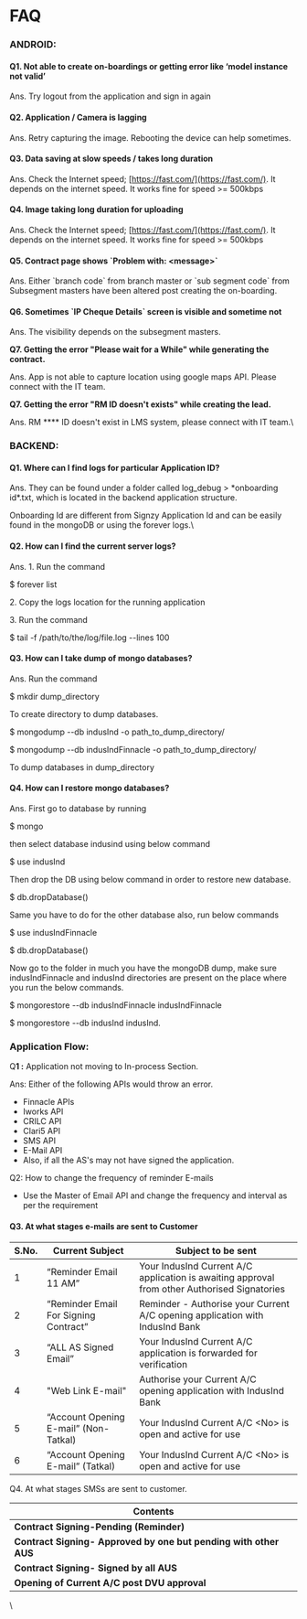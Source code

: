# FAQ

### ANDROID:

#### Q1. Not able to create on-boardings or getting error like ‘model instance not valid’

Ans. Try logout from the application and sign in again

#### Q2. Application / Camera is lagging

Ans. Retry capturing the image. Rebooting the device can help sometimes.

#### Q3. Data saving at slow speeds / takes long duration

Ans. Check the Internet speed; [https://fast.com/](https://fast.com/). It depends on the internet speed. It works fine for speed >= 500kbps

#### Q4. Image taking long duration for uploading

Ans. Check the Internet speed; [https://fast.com/](https://fast.com/). It depends on the internet speed. It works fine for speed >= 500kbps

#### Q5. Contract page shows \`Problem with: \<message>\`

Ans. Either \`branch code\` from branch master or \`sub segment code\` from Subsegment masters have been altered post creating the on-boarding.&#x20;

#### Q6. Sometimes \`IP Cheque Details\` screen is visible and sometime not

Ans. The visibility depends on the subsegment masters.

**Q7. Getting the error "Please wait for a While" while generating the contract.**

Ans. App is not able  to capture location using google maps API. Please connect with the IT team.&#x20;

**Q7. Getting the error "RM ID doesn't exists" while creating the lead.**&#x20;

Ans. RM **** ID doesn't exist in LMS system, please connect with IT team.\


### BACKEND:

#### Q1. Where can I find logs for particular Application ID?

Ans. They can be found under a folder called log\_debug > \*onboarding id\*.txt, which is located in the backend application structure.

Onboarding Id are different from Signzy Application Id and can be easily found in the mongoDB or using the forever logs.\


#### Q2. How can I find the current server logs?

Ans. 1. Run the command

$ forever list

2\. Copy the logs location for the running application

3\. Run the command

$ tail  -f /path/to/the/log/file.log --lines 100

#### Q3. How can I take dump of mongo databases?

Ans. Run the command

$ mkdir dump\_directory

To create directory to dump databases.

$ mongodump --db indusInd -o path\_to\_dump\_directory/

$ mongodump --db indusIndFinnacle -o path\_to\_dump\_directory/ &#x20;

To dump databases in dump\_directory

#### Q4. How can I restore mongo databases?

Ans. First go to database by running

$ mongo

then select database indusind using below command

$ use indusInd

Then drop the DB using below command in order to restore new database.

$ db.dropDatabase()

Same you have to do for the other database also, run below commands

$ use indusIndFinnacle

$ db.dropDatabase()

Now go to the folder in much you have the mongoDB dump, make sure indusIndFinnacle and indusInd directories are present on the place where you run the below commands.

$ mongorestore --db indusIndFinnacle indusIndFinnacle

$ mongorestore --db indusInd indusInd.



### Application Flow:&#x20;

Q**1 :** Application not moving to In-process Section.

Ans:  Either of the following APIs would throw an error.

* Finnacle APIs
* Iworks API
* CRILC API
* Clari5 API
* SMS API
* E-Mail API
* Also, if all the AS's may not have signed the application.

Q2: How to change the frequency of reminder E-mails

* Use the Master of Email API and change the frequency and interval as per the requirement

#### Q3. At what stages e-mails are sent to Customer&#x20;

| S.No. | Current Subject                       | Subject to be sent                                                                           |
| ----- | ------------------------------------- | -------------------------------------------------------------------------------------------- |
| 1     | “Reminder Email 11 AM”                | Your IndusInd Current A/C application is awaiting approval from other Authorised Signatories |
| 2     | “Reminder Email For Signing Contract” | Reminder - Authorise your Current A/C opening application with IndusInd Bank                 |
| 3     | “ALL AS Signed Email”                 | Your IndusInd Current A/C application is forwarded for verification                          |
| 4     | "Web Link E-mail"                     | Authorise your Current A/C opening application with IndusInd Bank                            |
| 5     | “Account Opening E-mail” (Non-Tatkal) | Your IndusInd Current A/C \<No> is open and active for use                                   |
| 6     | “Account Opening E-mail” (Tatkal)     | Your IndusInd Current A/C \<No> is open and active for use                                   |

Q4. At what stages SMSs are sent to customer.

| **Contents**                                                     |
| ---------------------------------------------------------------- |
| **Contract Signing-Pending (Reminder)**                          |
| **Contract Signing- Approved by one but pending with other AUS** |
| **Contract Signing- Signed by all AUS**                          |
| **Opening of Current A/C post DVU approval**                     |

\
